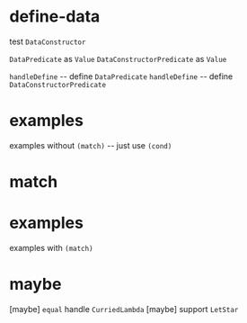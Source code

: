 # define-data

test `DataConstructor`

`DataPredicate` as `Value`
`DataConstructorPredicate` as `Value`

`handleDefine` -- define `DataPredicate`
`handleDefine` -- define `DataConstructorPredicate`

# examples

examples without `(match)` -- just use `(cond)`

# match

# examples

examples with `(match)`

# maybe

[maybe] `equal` handle `CurriedLambda`
[maybe] support `LetStar`
